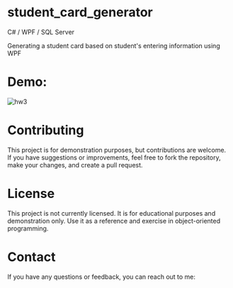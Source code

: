 # student_card_generator

C# / WPF / SQL Server

Generating a student card based on student's entering information using WPF

# Demo:

![hw3](https://github.com/user-attachments/assets/5f3577b3-f449-4e1b-adad-f2216c529889)

# Contributing
This project is for demonstration purposes, but contributions are welcome. If you have suggestions or improvements, feel free to fork the repository, make your changes, and create a pull request.

# License
This project is not currently licensed. It is for educational purposes and demonstration only. Use it as a reference and exercise in object-oriented programming.

# Contact
If you have any questions or feedback, you can reach out to me:
